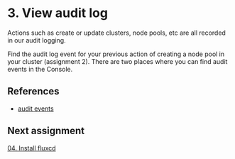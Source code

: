 # 3. View audit log

Actions such as create or update clusters, node pools, etc are all recorded in our audit logging.

Find the audit log event for your previous action of creating a node pool in your cluster (assignment 2).
There are two places where you can find audit events in the Console.

## References

- [audit events](https://console.avisi.cloud/audit-events)

## Next assignment

[04. Install fluxcd](/assignments/04-install-fluxcd.md)
